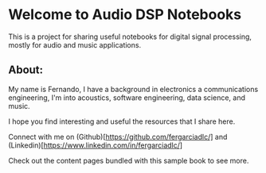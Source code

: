 # Welcome to Audio DSP Notebooks

This is a project for sharing useful notebooks for digital signal processing, mostly for audio and music applications.

## About:
My name is Fernando, I have a background in electronics a communications engineering, I'm into acoustics, software engineering, data science, and music.  

I hope you find interesting and useful the resources that I share here.

Connect with me on (Github)[https://github.com/fergarciadlc/] and (Linkedin)[https://www.linkedin.com/in/fergarciadlc/]

Check out the content pages bundled with this sample book to see more.